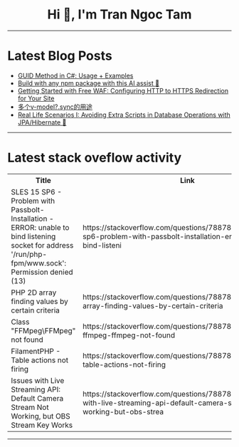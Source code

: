 <h1 align="center">Hi 👋, I'm Tran Ngoc Tam</h1>

---

# Latest Blog Posts 
<!-- BLOG-POST-LIST:START -->
- [GUID Method in C#: Usage + Examples](https://dev.to/bytehide/guid-method-in-c-usage-examples-6b1)
- [Build with any npm package with this AI assist 🦾](https://dev.to/commanddash/build-with-any-npm-package-with-this-ai-assist-11jb)
- [Getting Started with Free WAF: Configuring HTTP to HTTPS Redirection for Your Site](https://dev.to/lulu_liu_c90f973e2f954d7f/getting-started-with-free-waf-configuring-http-to-https-redirection-for-your-site-kca)
- [多个v-model?.sync的用途](https://dev.to/leoon_liang_7c64c6ceca7b4/duo-ge-v-modelsyncde-yong-tu-38gl)
- [Real Life Scenarios I: Avoiding Extra Scripts in Database Operations with JPA/Hibernate 👀](https://dev.to/agitrubard/real-life-scenarios-i-avoiding-extra-scripts-in-database-operations-with-jpahibernate-3fnn)
<!-- BLOG-POST-LIST:END -->

---

# Latest stack oveflow activity
<table>
  <tr><th>Title</th><th>Link</th></tr>
  <!-- STACKOVERFLOW:START --><tr><td>SLES 15 SP6 - Problem with Passbolt-Installation - ERROR: unable to bind listening socket for address &#39;/run/php-fpm/www.sock&#39;: Permission denied &lpar;13&rpar;</td><td>https://stackoverflow.com/questions/78878393/sles-15-sp6-problem-with-passbolt-installation-error-unable-to-bind-listeni</td></tr><tr><td>PHP 2D array finding values by certain criteria</td><td>https://stackoverflow.com/questions/78878387/php-2d-array-finding-values-by-certain-criteria</td></tr><tr><td>Class &quot;FFMpeg\FFMpeg&quot; not found</td><td>https://stackoverflow.com/questions/78878196/class-ffmpeg-ffmpeg-not-found</td></tr><tr><td>FilamentPHP - Table actions not firing</td><td>https://stackoverflow.com/questions/78878154/filamentphp-table-actions-not-firing</td></tr><tr><td>Issues with Live Streaming API: Default Camera Stream Not Working, but OBS Stream Key Works</td><td>https://stackoverflow.com/questions/78878100/issues-with-live-streaming-api-default-camera-stream-not-working-but-obs-strea</td></tr><!-- STACKOVERFLOW:END -->
</table>

---


